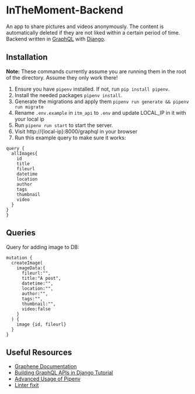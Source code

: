 # InTheMoment-Backend
An app to share pictures and videos anonymously. The content is automatically deleted if they are not liked within a certain period of time.
Backend written in [GraphQL](https://graphql.org/) with [Django](https://www.djangoproject.com/).

## Installation
**Note:** These commands currently assume you are running them in the root of the directory. Assume they only work there!
1. Ensure you have `pipenv` installed. If not, run `pip install pipenv`.
2. Install the needed packages `pipenv install`.
3. Generate the migrations and apply them `pipenv run generate && pipenv run migrate`
4. Rename `.env.example` in `itm_api` to `.env` and update LOCAL_IP in it with your local ip
5. Run `pipenv run start` to start the server.
6. Visit http://{local-ip}:8000/graphql in your browser
7. Run this example query to make sure it works:
```
query {
  allImages{
    id
    title
    fileurl
    datetime
    location
    author
    tags
    thumbnail
    video
  }
}
}
```

## Queries
Query for adding image to DB:
```
mutation {
  createImage(
    imageData:{
      fileurl:"",
      title:"A post",
      datetime:"",
      location:"",
      author:"",
      tags:"",
      thumbnail:"",
      video:false
  	}
  ) {
    image {id, fileurl}
  }
}
```

## Useful Resources
- [Graphene Documentation](https://docs.graphene-python.org/en/latest/)
- [Building GraphQL APIs in Django Tutorial](https://www.twilio.com/blog/graphql-apis-django-graphene)
- [Advanced Usage of Pipenv](https://pipenv-fork.readthedocs.io/en/latest/advanced.html)
- [Linter fixit](https://github.com/Instagram/Fixit)
